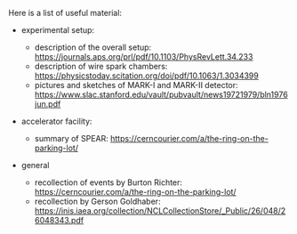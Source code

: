 Here is a list of useful material:
- experimental setup:
  - description of the overall setup: https://journals.aps.org/prl/pdf/10.1103/PhysRevLett.34.233
  - description of wire spark chambers: https://physicstoday.scitation.org/doi/pdf/10.1063/1.3034399
  - pictures and sketches of MARK-I and MARK-II detector: https://www.slac.stanford.edu/vault/pubvault/news19721979/bln1976jun.pdf
  
- accelerator facility:
  - summary of SPEAR: https://cerncourier.com/a/the-ring-on-the-parking-lot/

- general
  - recollection of events by Burton Richter: https://cerncourier.com/a/the-ring-on-the-parking-lot/
  - recollection by Gerson Goldhaber: https://inis.iaea.org/collection/NCLCollectionStore/_Public/26/048/26048343.pdf
